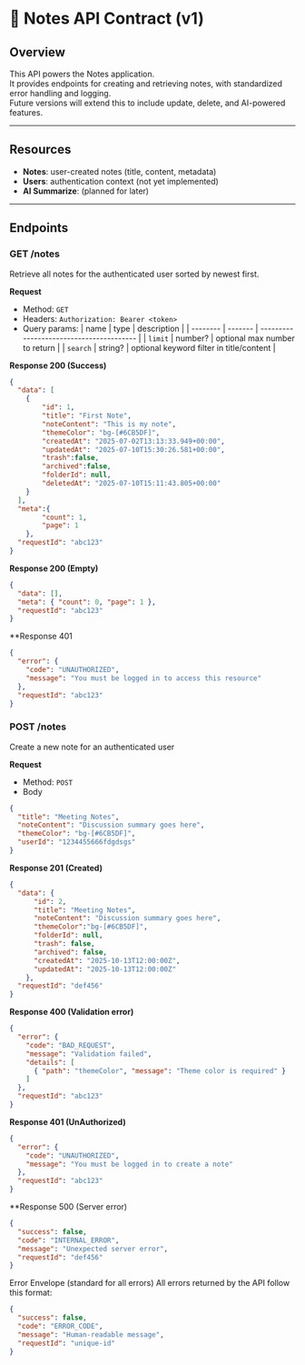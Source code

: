 # 📄 Notes API Contract (v1)

## Overview
This API powers the Notes application.  
It provides endpoints for creating and retrieving notes, with standardized error handling and logging.  
Future versions will extend this to include update, delete, and AI-powered features.

---

## Resources
- **Notes**: user-created notes (title, content, metadata)
- **Users**: authentication context (not yet implemented)
- **AI Summarize**: (planned for later)

---

## Endpoints

### GET /notes
Retrieve all notes for the authenticated user sorted by newest first.

**Request**
- Method: `GET`
- Headers: `Authorization: Bearer <token>`
- Query params: 
  | name     | type    | description                              |
| -------- | ------- | ---------------------------------------- |
| `limit`  | number? | optional max number to return            |
| `search` | string? | optional keyword filter in title/content |


**Response 200 (Success)**
```json
{
  "data": [
    { 
        "id": 1, 
        "title": "First Note", 
        "noteContent": "This is my note", 
        "themeColor": "bg-[#6CB5DF]", 
        "createdAt": "2025-07-02T13:13:33.949+00:00",
        "updatedAt": "2025-07-10T15:30:26.581+00:00",
        "trash":false,
        "archived":false,
        "folderId": null,
        "deletedAt": "2025-07-10T15:11:43.805+00:00"
    }
  ],
  "meta":{
        "count": 1,
        "page": 1
    },
  "requestId": "abc123"
}
```

**Response 200 (Empty)**
```json
{
  "data": [],
  "meta": { "count": 0, "page": 1 },
  "requestId": "abc123"
}
```

**Response 401 
```json
{
  "error": {
    "code": "UNAUTHORIZED",
    "message": "You must be logged in to access this resource"
  },
  "requestId": "abc123"
}


```
### POST /notes

Create a new note for an authenticated user

**Request**
- Method: `POST`
- Body
``` json
{
  "title": "Meeting Notes",
  "noteContent": "Discussion summary goes here",
  "themeColor": "bg-[#6CB5DF]",
  "userId": "1234455666fdgdsgs"
}
```
**Response 201 (Created)**
```json
{
  "data": { 
      "id": 2, 
      "title": "Meeting Notes", 
      "noteContent": "Discussion summary goes here", 
      "themeColor":"bg-[#6CB5DF]",
      "folderId": null,
      "trash": false,
      "archived": false,
      "createdAt": "2025-10-13T12:00:00Z",
      "updatedAt": "2025-10-13T12:00:00Z"
    },
  "requestId": "def456"
}

```

**Response 400 (Validation error)**
```json
{
  "error": {
    "code": "BAD_REQUEST",
    "message": "Validation failed",
    "details": [
      { "path": "themeColor", "message": "Theme color is required" }
    ]
  },
  "requestId": "abc123"
}
```
**Response 401 (UnAuthorized)**
```json
{
  "error": {
    "code": "UNAUTHORIZED",
    "message": "You must be logged in to create a note"
  },
  "requestId": "abc123"
}
```
**Response 500 (Server error)
```json
{
  "success": false,
  "code": "INTERNAL_ERROR",
  "message": "Unexpected server error",
  "requestId": "def456"
}


```






Error Envelope (standard for all errors)
All errors returned by the API follow this format:
```json
{
  "success": false,
  "code": "ERROR_CODE",
  "message": "Human-readable message",
  "requestId": "unique-id"
}




